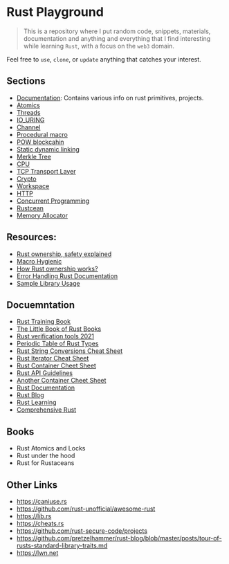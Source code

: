  # Rust Playground

> This is a repository where I put random code, snippets, materials, documentation and anything and everything that I find interesting while learning `Rust`, with a focus on the `web3` domain.

Feel free to `use`, `clone`, or `update` anything that catches your interest.

## Sections

- [Documentation](./docs): Contains various info on rust primitives, projects.
- [Atomics](./atomics)
- [Threads](./threads)
- [IO_URING](./io_uring)
- [Channel](./channel)
- [Procedural macro](./procedural%20macro)
- [POW blockcahin](./pow-blockchain)
- [Static dynamic linking](./static-dynamic-linking)
- [Merkle Tree](./merkle%20tree)
- [CPU](./cpu)
- [TCP Transport Layer](./tcp-transport)
- [Crypto](./crypto)
- [Workspace](./workspace)
- [HTTP](./http)
- [Concurrent Programming](./concurrent)
- [Rustcean](./rustcean)
- [Memory Allocator](./memalloc)

## Resources:

- [Rust ownership, safety explained](https://words.steveklabnik.com/a-30-minute-introduction-to-rust)
- [Macro Hygienic](https://en.wikipedia.org/wiki/Hygienic_macro)
- [How Rust ownership works?](https://static.rust-lang.org/doc/master/book/ownership.html)
- [Error Handling Rust Documentation](https://static.rust-lang.org/doc/master/book/error-handling.html)
- [Sample Library Usage](https://github.com/brson/stdx/blob/master/README.md)

## Docuemntation

- [Rust Training Book](https://rust-training.ferrous-systems.com/latest/book/debugging-rust)
- [The Little Book of Rust Books](https://lborb.github.io/book/)
- [Rust verification tools 2021](https://alastairreid.github.io/automatic-rust-verification-tools-2021/)
- [Periodic Table of Rust Types](http://cosmic.mearie.org/2014/01/periodic-table-of-rust-types)
- [Rust String Conversions Cheat Sheet](https://docs.google.com/spreadsheets/d/19vSPL6z2d50JlyzwxariaYD6EU2QQUQqIDOGbiGQC7Y/pubhtml?gid=0&single=true)
- [Rust Iterator Cheat Sheet](https://danielkeep.github.io/itercheat_baked.html)
- [Rust Container Cheet Sheet](https://docs.google.com/presentation/d/1q-c7UAyrUlM-eZyTo1pd8SZ0qwA_wYxmPZVOQkoDmH4/edit)
- [Rust API Guidelines](https://github.com/brson/rust-api-guidelines)
- [Another Container Cheet Sheet](https://i.redd.it/220xo2f6wci51.png)
- [Rust Documentation](https://static.rust-lang.org/doc/master/book/getting-started.html)
- [Rust Blog](https://github.com/pretzelhammer/rust-blog)
- [Rust Learning](https://github.com/ctjhoa/rust-learning)
- [Comprehensive Rust](https://google.github.io/comprehensive-rust/)

## Books
- Rust Atomics and Locks
- Rust under the hood
- Rust for Rustaceans

## Other Links

- https://caniuse.rs
- https://github.com/rust-unofficial/awesome-rust
- https://lib.rs
- https://cheats.rs
- https://github.com/rust-secure-code/projects
- https://github.com/pretzelhammer/rust-blog/blob/master/posts/tour-of-rusts-standard-library-traits.md
- https://lwn.net
